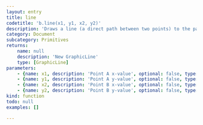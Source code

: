 ```yaml
---
layout: entry
title: line
codetitle: 'b.line(x1, y1, x2, y2)'
description: 'Draws a line (a direct path between two points) to the page.'
category: Document
subcategory: Primitives
returns:
    name: null
    description: 'New GraphicLine'
    type: [GraphicLine]
parameters:
    - {name: x1, description: 'Point A x-value', optional: false, type: [Number]}
    - {name: y1, description: 'Point A y-value', optional: false, type: [Number]}
    - {name: x2, description: 'Point B x-value', optional: false, type: [Number]}
    - {name: y2, description: 'Point B y-value', optional: false, type: [Number]}
kind: function
todo: null
examples: []

---
```

